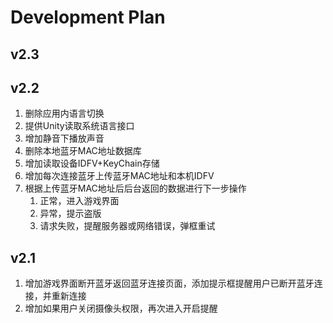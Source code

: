 # Development Plan

## v2.3



## v2.2

1. 删除应用内语言切换
2. 提供Unity读取系统语言接口
3. 增加静音下播放声音
4. 删除本地蓝牙MAC地址数据库
5. 增加读取设备IDFV+KeyChain存储
6. 增加每次连接蓝牙上传蓝牙MAC地址和本机IDFV
7. 根据上传蓝牙MAC地址后后台返回的数据进行下一步操作
   1. 正常，进入游戏界面
   2. 异常，提示盗版
   3. 请求失败，提醒服务器或网络错误，弹框重试

## v2.1

1. 增加游戏界面断开蓝牙返回蓝牙连接页面，添加提示框提醒用户已断开蓝牙连接，并重新连接
2. 增加如果用户关闭摄像头权限，再次进入开启提醒

